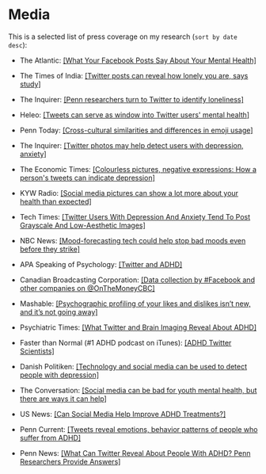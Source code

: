# Media

This is a selected list of press coverage on my research (`sort by date desc`):

+ The Atlantic: [[What Your Facebook Posts Say About Your Mental Health]](https://www.theatlantic.com/health/archive/2019/11/what-your-tweets-say-about-your-mood/601510/)

+ The Times of India: [[Twitter posts can reveal how lonely you are, says study]](https://health.economictimes.indiatimes.com/news/industry/twitter-posts-can-reveal-how-lonely-you-are-says-study/71938667)

+ The Inquirer: [[Penn researchers turn to Twitter to identify loneliness]](https://www.inquirer.com/health/loneliness-twitter-university-of-pennsylvania-social-media-20191104.html)

+ Heleo: [[Tweets can serve as window into Twitter users' mental health]](https://www.healio.com/psychiatry/mood-disorders/news/online/%7B587473b6-64d7-4830-b4d5-0ac3d5aeff97%7D/tweets-can-serve-as-window-into-twitter-users-mental-health)

+ Penn Today: [[Cross-cultural similarities and differences in emoji usage]](https://penntoday.upenn.edu/news/cross-cultural-similarities-and-differences-emoji-usage)

+ The Inquirer: [[Twitter photos may help detect users with depression, anxiety]](https://www.philly.com/health/depression-anxiety-social-media-mental-health-twitter-facebook-instagram-20190522.html)

+ The Economic Times: [[Colourless pictures, negative expressions: How a person's tweets can indicate depression]](https://economictimes.indiatimes.com/magazines/panache/colourless-pictures-negative-expressions-how-a-persons-tweets-can-indicate-depression/articleshow/69356677.cms)

+ KYW Radio: [[Social media pictures can show a lot more about your health than expected]](https://kywnewsradio.radio.com/articles/news/look-closely-social-media-pictures-they-can-show-lot-more-about-your-health-expected)

+ Tech Times: [[Twitter Users With Depression And Anxiety Tend To Post Grayscale And Low-Aesthetic Images]](https://www.techtimes.com/articles/243378/20190516/twitter-users-with-depression-and-anxiety.htm)

+ NBC News: [[Mood-forecasting tech could help stop bad moods even before they strike]](https://www.nbcnews.com/mach/science/mood-forecasting-tech-could-help-stop-bad-moods-even-they-ncna973241)

+ APA Speaking of Psychology: [[Twitter and ADHD]](http://www.apa.org/research/action/speaking-of-psychology/twitter-adhd.aspx)

+ Canadian Broadcasting Corporation: [[Data collection by #Facebook and other companies on @OnTheMoneyCBC]](https://twitter.com/OnTheMoneyCBC/status/982030121853894656)

+ Mashable: [[Psychographic profiling of your likes and dislikes isn’t new, and it’s not going away]](https://mashable.com/2018/03/27/science-behind--psychographics-cambridge-analytica-facebook/?utm_cid=hp-n-1#LYpUU6aANTqi
)

+ Psychiatric Times: [[What Twitter and Brain Imaging Reveal About ADHD]](http://www.psychiatrictimes.com/adhd/what-twitter-and-brain-imaging-reveal-about-adhd)

+ Faster than Normal (#1 ADHD podcast on iTunes): [[ADHD Twitter Scientists]](https://www.fasterthannormal.com/adhd-twitter-scientists/)

+ Danish Politiken: [[Technology and social media can be used to detect people with depression]](https://politiken.dk/viden/Tech/art6247436/Teknologi-og-sociale-medier-kan-bruges-til-at-opdage-folk-med-depression)

+ The Conversation: [[Social media can be bad for youth mental health, but there are ways it can help]](https://theconversation.com/social-media-can-be-bad-for-youth-mental-health-but-there-are-ways-it-can-help-87613)

+ US News: [[Can Social Media Help Improve ADHD Treatments?]](https://health.usnews.com/health-care/patient-advice/articles/2017-12-06/can-social-media-help-improve-adhd-treatments)

+ Penn Current: [[Tweets reveal emotions, behavior patterns of people who suffer from ADHD]](https://penncurrent.upenn.edu/news/tweets-reveal-emotions-behavior-patterns-of-people-who-suffer-from-adhd)

+ Penn News: [[What Can Twitter Reveal About People With ADHD? Penn Researchers Provide Answers]](https://news.upenn.edu/news/what-can-twitter-reveal-about-people-adhd-penn-researchers-provide-answers)
